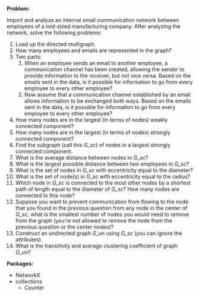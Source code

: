 **Problem:** 

Import and analyze an internal email communication network between employees of a mid-sized manufacturing company. After analyzing the network, solve the following problems:
  1. Load up the directed multigraph.
  2. How many employees and emails are represented in the graph?
  3. Two parts:
     1. When an employee sends an email to another employee, a communication channel has been created, allowing the sender to provide information to the receiver, but not vice versa. Based on the emails sent in the data, is it possible for information to go from every employee to every other employee?
     2. Now assume that a communication channel established by an email allows information to be exchanged both ways. Based on the emails sent in the data, is it possible for information to go from every employee to every other employee?
  4. How many nodes are in the largest (in terms of nodes) weakly connected component?
  5. How many nodes are in the largest (in terms of nodes) strongly connected component?
  6. Find the subgraph (call this *G_sc*) of nodes in a largest strongly connected component.
  7. What is the average distance between nodes in *G_sc*?
  8. What is the largest possible distance between two employees in *G_sc*?
  9. What is the set of nodes in *G_sc* with eccentricity equal to the diameter?
  10. What is the set of node(s) in *G_sc* with eccentricity equal to the radius?
  11. Which node in *G_sc* is connected to the most other nodes by a shortest path of length equal to the diameter of *G_sc*? How many nodes are connected to this node?
  12. Suppose you want to prevent communication from flowing to the node that you found in the previous question from any node in the center of *G_sc*, what is the smallest number of nodes you would need to remove from the graph (you're not allowed to remove the node from the previous question or the center nodes)?
  13. Construct an undirected graph *G_un* using *G_sc* (you can ignore the attributes).
  14. What is the transitivity and average clustering coefficient of graph *G_un*?


**Packages:**
  * NetworkX
  * collections
    * Counter

